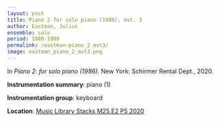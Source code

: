 ```yaml
---
layout: post
title: Piano 2 for solo piano (1986), mvt. 3
author: Eastman, Julius
ensemble: solo
period: 1980-1989
permalink: /eastman-piano_2_mvt3/
image: eastman_piano_2_mvt3.png
---
```


In *Piano 2: for solo piano (1986).* New York: Schirmer Rental Dept., 2020.

**Instrumentation summary**: piano (1)

**Instrumentation group**: keyboard

**Location**: <a href="https://tufts-primo.hosted.exlibrisgroup.com/permalink/f/bnf7qa/01TUN_ALMA21281768840003851" target="_blank"> Music Library Stacks M25.E2 P5 2020</a>
